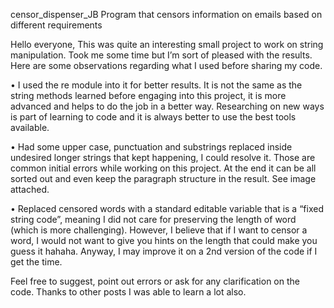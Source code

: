censor_dispenser_JB
Program that censors information on emails based on different requirements

Hello everyone, 
This was quite an interesting small project to work on string manipulation. Took me some time but I’m sort of pleased with the results. Here are some observations regarding what I used before sharing my code. 

•	I used the re module into it for better results. It is not the same as the string methods learned before engaging into this project, it is more advanced and helps to do the job in a better way. Researching on new ways is part of learning to code and it is always better to use the best tools available.

•	Had some upper case, punctuation and substrings replaced inside undesired longer strings that kept happening, I could resolve it. Those are common initial errors while working on this project. At the end it can be all sorted out and even keep the paragraph structure in the result. See image attached.

•	Replaced censored words with a standard editable variable that is a “fixed string code”, meaning I did not care for preserving the length of word (which is more challenging). However, I believe that if I want to censor a word, I would not want to give you hints on the length that could make you guess it hahaha. Anyway, I may improve it on a 2nd version of the code if I get the time. 

Feel free to suggest, point out errors or ask for any clarification on the code. Thanks to other posts I was able to learn a lot also. 
